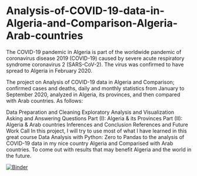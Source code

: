 # Analysis-of-COVID-19-data-in-Algeria-and-Comparison-Algeria-Arab-countries

The COVID-19 pandemic in Algeria is part of the worldwide pandemic of coronavirus disease 2019 (COVID-19) caused by severe acute respiratory syndrome coronavirus 2 (SARS-CoV-2). The virus was confirmed to have spread to Algeria in February 2020.

The project on Analysis of COVID-19 data in Algeria and Comparison; confirmed cases and deaths, daily and monthly statistics from January to September 2020, analyzed in Algeria, its provinces, and then compared with Arab countries. As follows:

Data Preparation and Cleaning
Exploratory Analysis and Visualization
Asking and Answering Questions
Part (I): Algeria & its Provinces
Part (II): Algeria & Arab countries
Inferences and Conclusion
References and Future Work
Call
In this project, I will try to use most of what I have learned in this great course Data Analysis with Python: Zero to Pandas to the analysis of COVID-19 data in my nice country Algeria and Comparised with Arab countries. To come out with results that may benefit Algeria and the world in the future.

[![Binder](https://mybinder.org/badge_logo.svg)](https://mybinder.org/v2/gh/in6days/Analysis-of-COVID-19-data-in-Algeria-and-Comparison-Algeria-Arab-countries/master)

